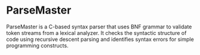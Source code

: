 # ParseMaster
ParseMaster is a C-based syntax parser that uses BNF grammar to validate token streams from a lexical analyzer. It checks the syntactic structure of code using recursive descent parsing and identifies syntax errors for simple programming constructs.
